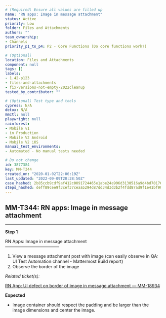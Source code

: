 ```yaml
---
# (Required) Ensure all values are filled up
name: "RN apps: Image in message attachment"
status: Active
priority: Low
folder: Files and Attachments
authors: ""
team_ownership:
- Channels
priority_p1_to_p4: P2 - Core Functions (Do core functions work?)

# (Optional)
location: Files and Attachments
component: null
tags: []
labels:
- 1.42-p123
- files-and-attachments
- fix-versions-not-empty-2022cleanup
tested_by_contributor: ""

# (Optional) Test type and tools
cypress: N/A
detox: N/A
mmctl: null
playwright: null
rainforest:
- Mobile v1
- in Production
- Mobile V2 Android
- Mobile V2 iOS
manual_test_environments:
- Automated - No manual tests needed

# Do not change
id: 3877384
key: MM-T344
created_on: "2020-01-02T22:06:19Z"
last_updated: "2022-09-09T20:28:50Z"
case_hashed: 2b85ccb9cdf9af412c0091724465e1abe24e996d3130516a9d4bd70170daa2656d22b3316bbe43df69f8063868128421
steps_hashed: deff89cee9f3cef37ceaa5294d87dd34d3d3b2f4fdd87ad9f1e41bf907fb4c6c7bf7cb92c1ee4fd4c01db8a028bf66e6
---
```


<!-- (Auto-generated) Based on frontmatter's "key" and "name" -->

## MM-T344: RN apps: Image in message attachment

---

**Step 1**

RN Apps: Image in message attachment\
–––––––––––––––––––––––––

1. View a message attachment post with image (can easily observe in QA: UI Test Automation channel - Mattermost Build report)
2. Observe the border of the image

_Related ticket(s):_

[RN App: UI defect on border of image in message attachment — MM-18934](https://mattermost.atlassian.net/browse/MM-18934)

**Expected**

- Image container should respect the padding and be larger than the image dimensions and center the image.
